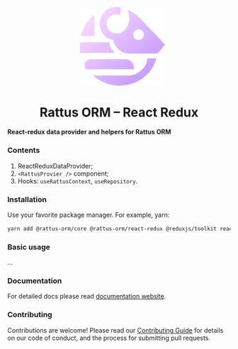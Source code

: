 <p align="center">
  <img style="margin-right: -15px" width="192px" src="https://raw.githubusercontent.com/lyohaplotinka/rattus-orm/main/assets/logo.svg" alt="Rattus ORM">
</p>

<h1 align="center">Rattus ORM – React Redux</h1>

**React-redux data provider and helpers for Rattus ORM**

### Contents
1. ReactReduxDataProvider;
2. `<RattusProvier />` component;
3. Hooks: `useRattusContext`, `useRepository`.

### Installation
Use your favorite package manager. For example, yarn:
```bash
yarn add @rattus-orm/core @rattus-orm/react-redux @reduxjs/toolkit react-redux
```
### Basic usage
...

### Documentation
For detailed docs please read [documentation website](https://lyohaplotinka.github.io/rattus-orm/docs/category/redux-integration-react).

### Contributing
Contributions are welcome! Please read our [Contributing Guide](../../CONTRIBUTING.md) for details on our code of conduct, and the process for submitting pull requests.

